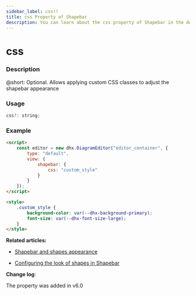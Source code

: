 ```yaml
---
sidebar_label: css!!
title: css Property of Shapebar
description: You can learn about the css property of Shapebar in the documentation of the DHTMLX JavaScript Diagram library. Browse developer guides and API reference, try out code examples and live demos, and download a free 30-day evaluation version of DHTMLX Diagram.
---
```


# css

### Description

@short: Optional. Allows applying custom CSS classes to adjust the shapebar appearance

### Usage

~~~js
css?: string;
~~~

### Example

~~~html {6}
<script>
    const editor = new dhx.DiagramEditor("editor_container", {
        type: "default",
        view: {
            shapebar: {
                css: "custom_style"
            }
        }
    });
</script>

<style>
    .custom_style {
        background-color: var(--dhx-background-primary);
        font-size: var(--dhx-font-size-large);
    }
</style>
~~~

**Related articles:** 

- [Shapebar and shapes appearance](/guides/diagram_editor/shapebar/#shapebar-and-shapes-appearance)

- [Configuring the look of shapes in Shapebar](/guides/themes/base_themes_configuration/#configuring-the-look-of-shapes-in-shapebar)

**Change log**: 

The property was added in v6.0